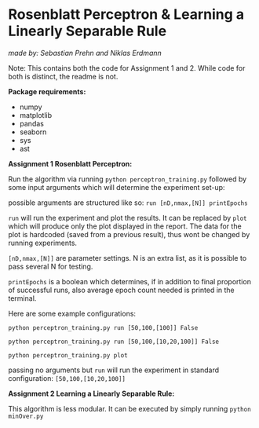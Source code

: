 Rosenblatt Perceptron & Learning a Linearly Separable Rule
====
_made by: Sebastian Prehn and Niklas Erdmann_

Note: This contains both the code for Assignment 1 and 2. While code for both is distinct, the readme is not.

**Package requirements:**
 - numpy
 - matplotlib
 - pandas
 - seaborn
 - sys
 - ast



**Assignment 1 Rosenblatt Perceptron:**

Run the algorithm via running `python perceptron_training.py` followed by some input arguments which will determine the experiment set-up:

possible arguments are structured like so: `run [nD,nmax,[N]] printEpochs`

`run` will run the experiment and plot the results. It can be replaced by `plot` which will produce only the plot displayed in the report. The data for the plot is hardcoded (saved from a previous result), thus wont be changed by running experiments.  

`[nD,nmax,[N]]` are parameter settings. N is an extra list, as it is possible to pass several N for testing. 

`printEpochs` is a boolean which determines, if in addition to final proportion of successful runs, also average epoch count needed is printed in the terminal.

Here are some example configurations:

`python perceptron_training.py run [50,100,[100]] False`

`python perceptron_training.py run [50,100,[10,20,100]] False`

`python perceptron_training.py plot`

passing no arguments but `run` will run the experiment in standard configuration: `[50,100,[10,20,100]]`


**Assignment 2 Learning a Linearly Separable Rule:**

This algorithm is less modular. It can be executed by simply running `python minOver.py` 

